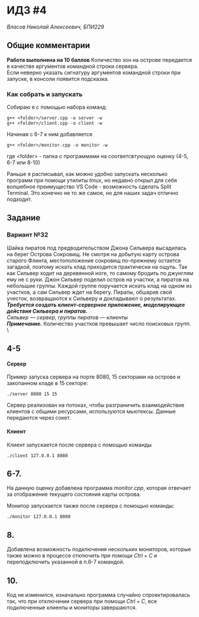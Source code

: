 
# ИДЗ \#4
*Власов Николай Алексеевич, БПИ229*

## Общие комментарии
**Работа выполнена на 10 баллов**
Количество зон на острове передается в качестве аргументов командной строки сервера. \
Если неверно указать сигнатуру аргументов командной строки при запуске, в консоли появится подсказка.
### Как собрать и запускать
Собираю я с помощью набора команд:
```
g++ <folder>/server.cpp -o server -w
g++ <folder>/client.cpp -o client -w
```
Начиная с 6-7 к ним добавляется
```
g++ <folder>/monitor.cpp -o monitor -w
```

где \<folder> - папка с программами на соответсвтующую оценку (4-5, 6-7 или 8-10)

Раньше я расписывал, как можно удобно запускать несколько программ при помощи утилиты $tmux$, но недавно открыл для себя волшебное преимущество VS Code - возможность сделать Split Terminal. Это конечно не то же самое, но для наших задач отлично подходит. 

## Задание
### Вариант №32
Шайка пиратов под предводительством Джона Сильвера высадилась на берег Острова Сокровищ. Не смотря на добытую карту острова старого Флинта, местоположение сокровищ по-прежнему остается загадкой, поэтому искать клад приходится практически на ощупь. Так как Сильвер ходит на деревянной ноге, то самому бродить по джунглям ему не с руки. Джон Сильвер поделил остров на участки, а пиратов на небольшие группы. Каждой группе поручается искать клад на одном из участков, а сам Сильвер ждет на берегу. Пираты, обшарив свой учесток, возвращаются к Сильверу и докладывают о результатах. \
***Требуется создать клиент-серверное приложение, моделирующее действия Сильвера и пиратов.*** \
*Сильвер — сервер, группы пиратов — клиенты* \
***Примечание.*** Количество участков превышает число поисковых групп. \

## 4-5
#### Сервер
Пример запуска сервера на порте 8080, 15 секторами на острове и закопанном кладе в 15 секторе:
```
./server 8080 15 15
```
Сервер реализован на потоках, чтобы разграничить взаимодействие клиентов с общими ресурсами, используются мьютексы. Данные передаются через сокет.
#### Клиент
Клиент запускается после сервера с помощью команды
```
./client 127.0.0.1 8080
```

## 6-7.
На данную оценку добавлена программа $monitor.cpp$, которая отвечает за отображение текущего состояния карты острова.

Монитор запускается также после сервера с помощью команды:
```
./monitor 127.0.0.1 8080
```

## 8.
Добавлена возможность подключения нескольких мониторов, которые также можно в процессе отключить при помощи $Ctrl+C$ и переподключить указанной в п.6-7 командой.

## 10.
Код не изменился, изначально программа случайно спроектировалась так, что при отключении сервера при помощи $Ctrl+C$, все подключенные клиенты и мониторы завершаются.
